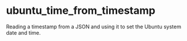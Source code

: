 # ubuntu_time_from_timestamp
Reading a timestamp from a JSON and using it to set the Ubuntu system date and time.
